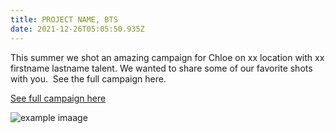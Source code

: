 ```yaml
---
title: PROJECT NAME, BTS
date: 2021-12-26T05:05:50.935Z
---
```

This summer we shot an amazing campaign for Chloe on xx location with xx firstname lastname talent. We wanted to share some of our favorite shots with you.  See the full campaign here.

[See full campaign here](https://fdfdfd.com)

[](https://fdfdfd.com)

![example imaage ](https://ucarecdn.com/cf799dcd-c5dc-4406-90ea-3ad89595e09b/ "Image of something")